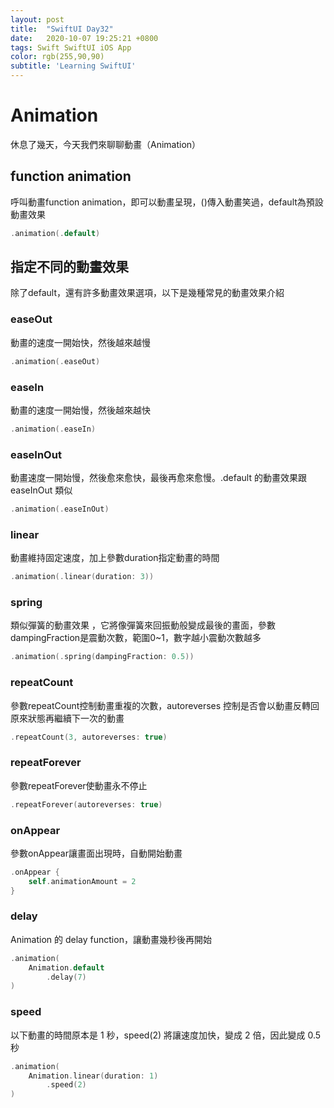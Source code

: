 ```yaml
---
layout: post
title:  "SwiftUI Day32"
date:   2020-10-07 19:25:21 +0800
tags: Swift SwiftUI iOS App
color: rgb(255,90,90)
subtitle: 'Learning SwiftUI'
---
```


# Animation

休息了幾天，今天我們來聊聊動畫（Animation）

## function animation

呼叫動畫function animation，即可以動畫呈現，()傳入動畫笑過，default為預設動畫效果

```swift
.animation(.default)
```

## 指定不同的動畫效果

除了default，還有許多動畫效果選項，以下是幾種常見的動畫效果介紹

### easeOut
動畫的速度一開始快，然後越來越慢
```swift
.animation(.easeOut)
```

### easeIn
動畫的速度一開始慢，然後越來越快
```swift
.animation(.easeIn)
```

### easeInOut
動畫速度一開始慢，然後愈來愈快，最後再愈來愈慢。.default 的動畫效果跟 easeInOut 類似
```swift
.animation(.easeInOut)
```

### linear
動畫維持固定速度，加上參數duration指定動畫的時間
```swift
.animation(.linear(duration: 3))
```

### spring
類似彈簧的動畫效果 ，它將像彈簧來回振動般變成最後的畫面，參數dampingFraction是震動次數，範圍0~1，數字越小震動次數越多
```swift
.animation(.spring(dampingFraction: 0.5))
```

### repeatCount
參數repeatCount控制動畫重複的次數，autoreverses 控制是否會以動畫反轉回原來狀態再繼續下一次的動畫
```swift
.repeatCount(3, autoreverses: true)
```

### repeatForever
參數repeatForever使動畫永不停止
```swift
.repeatForever(autoreverses: true)
```

### onAppear
參數onAppear讓畫面出現時，自動開始動畫
```swift
.onAppear {
    self.animationAmount = 2
}
```

### delay
Animation 的 delay function，讓動畫幾秒後再開始
```swift
.animation(
    Animation.default
        .delay(7)
)
```

### speed
以下動畫的時間原本是 1 秒，speed(2) 將讓速度加快，變成 2 倍，因此變成 0.5 秒
```swift
.animation(
    Animation.linear(duration: 1)
        .speed(2)
)
```